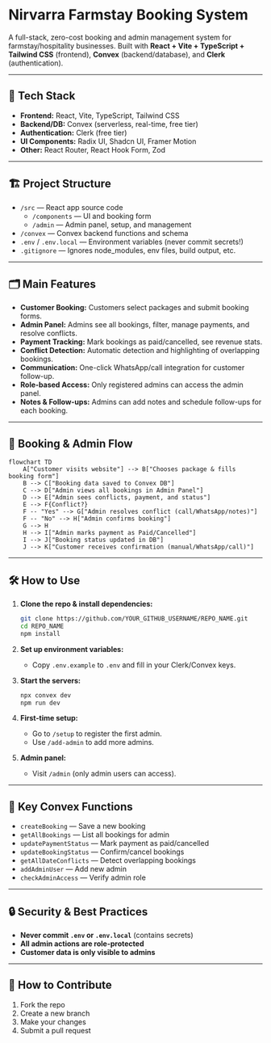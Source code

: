 # Nirvarra Farmstay Booking System

A full-stack, zero-cost booking and admin management system for farmstay/hospitality businesses.
Built with **React + Vite + TypeScript + Tailwind CSS** (frontend), **Convex** (backend/database), and **Clerk** (authentication).

---

## 🚀 Tech Stack

- **Frontend:** React, Vite, TypeScript, Tailwind CSS
- **Backend/DB:** Convex (serverless, real-time, free tier)
- **Authentication:** Clerk (free tier)
- **UI Components:** Radix UI, Shadcn UI, Framer Motion
- **Other:** React Router, React Hook Form, Zod

---

## 🏗️ Project Structure

- `/src` — React app source code
  - `/components` — UI and booking form
  - `/admin` — Admin panel, setup, and management
- `/convex` — Convex backend functions and schema
- `.env` / `.env.local` — Environment variables (never commit secrets!)
- `.gitignore` — Ignores node_modules, env files, build output, etc.

---

## 🗂️ Main Features

- **Customer Booking:** Customers select packages and submit booking forms.
- **Admin Panel:** Admins see all bookings, filter, manage payments, and resolve conflicts.
- **Payment Tracking:** Mark bookings as paid/cancelled, see revenue stats.
- **Conflict Detection:** Automatic detection and highlighting of overlapping bookings.
- **Communication:** One-click WhatsApp/call integration for customer follow-up.
- **Role-based Access:** Only registered admins can access the admin panel.
- **Notes & Follow-ups:** Admins can add notes and schedule follow-ups for each booking.

---

## 🔄 Booking & Admin Flow

```mermaid
flowchart TD
    A["Customer visits website"] --> B["Chooses package & fills booking form"]
    B --> C["Booking data saved to Convex DB"]
    C --> D["Admin views all bookings in Admin Panel"]
    D --> E["Admin sees conflicts, payment, and status"]
    E --> F{Conflict?}
    F -- "Yes" --> G["Admin resolves conflict (call/WhatsApp/notes)"]
    F -- "No" --> H["Admin confirms booking"]
    G --> H
    H --> I["Admin marks payment as Paid/Cancelled"]
    I --> J["Booking status updated in DB"]
    J --> K["Customer receives confirmation (manual/WhatsApp/call)"]
```

---

## 🛠️ How to Use

1. **Clone the repo & install dependencies:**
   ```sh
   git clone https://github.com/YOUR_GITHUB_USERNAME/REPO_NAME.git
   cd REPO_NAME
   npm install
   ```

2. **Set up environment variables:**
   - Copy `.env.example` to `.env` and fill in your Clerk/Convex keys.

3. **Start the servers:**
   ```sh
   npx convex dev
   npm run dev
   ```

4. **First-time setup:**
   - Go to `/setup` to register the first admin.
   - Use `/add-admin` to add more admins.

5. **Admin panel:**
   - Visit `/admin` (only admin users can access).

---

## 🧩 Key Convex Functions

- `createBooking` — Save a new booking
- `getAllBookings` — List all bookings for admin
- `updatePaymentStatus` — Mark payment as paid/cancelled
- `updateBookingStatus` — Confirm/cancel bookings
- `getAllDateConflicts` — Detect overlapping bookings
- `addAdminUser` — Add new admin
- `checkAdminAccess` — Verify admin role

---

## 🔒 Security & Best Practices

- **Never commit `.env` or `.env.local`** (contains secrets)
- **All admin actions are role-protected**
- **Customer data is only visible to admins**

---

## 📝 How to Contribute

1. Fork the repo
2. Create a new branch
3. Make your changes
4. Submit a pull request
